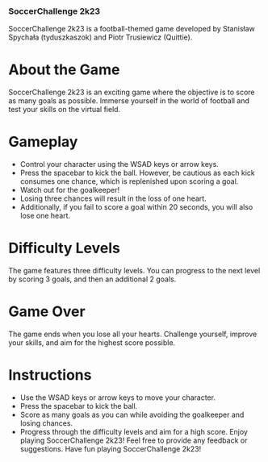 ### SoccerChallenge 2k23

SoccerChallenge 2k23 is a football-themed game developed by Stanisław Spychała (tyduszkaszok) and Piotr Trusiewicz (Quittie).

# About the Game
SoccerChallenge 2k23 is an exciting game where the objective is to score as many goals as possible. Immerse yourself in the world of football and test your skills on the virtual field.

# Gameplay
- Control your character using the WSAD keys or arrow keys.
- Press the spacebar to kick the ball. However, be cautious as each kick consumes one chance, which is replenished upon scoring a goal.
- Watch out for the goalkeeper! 
- Losing three chances will result in the loss of one heart.
- Additionally, if you fail to score a goal within 20 seconds, you will also lose one heart.

# Difficulty Levels
The game features three difficulty levels. You can progress to the next level by scoring 3 goals, and then an additional 2 goals.

# Game Over
The game ends when you lose all your hearts. Challenge yourself, improve your skills, and aim for the highest score possible.

# Instructions
- Use the WSAD keys or arrow keys to move your character.
- Press the spacebar to kick the ball.
- Score as many goals as you can while avoiding the goalkeeper and losing chances.
- Progress through the difficulty levels and aim for a high score.
Enjoy playing SoccerChallenge 2k23!
Feel free to provide any feedback or suggestions. Have fun playing SoccerChallenge 2k23!
